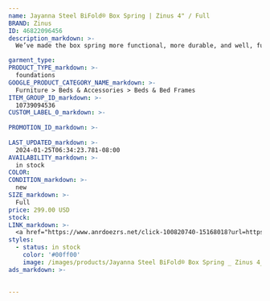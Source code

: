 ```yaml
---
name: Jayanna Steel BiFold® Box Spring | Zinus 4" / Full
BRAND: Zinus
ID: 46822096456
description_markdown: >-
  We’ve made the box spring more functional, more durable, and well, fun! Our Jayanna BiFold Box Spring® features a folding design that not only makes set-up insanely easy, but also maneuvers easily through tight hallways and corners. It features a durable steel structure, meaning this box spring will be with you for the long haul. Bed frame sold separately

garment_type:
PRODUCT_TYPE_markdown: >-
  foundations
GOOGLE_PRODUCT_CATEGORY_NAME_markdown: >-
  Furniture > Beds & Accessories > Beds & Bed Frames
ITEM_GROUP_ID_markdown: >-
  10739094536
CUSTOM_LABEL_0_markdown: >-
  
PROMOTION_ID_markdown: >-
  
LAST_UPDATED_markdown: >-
  2024-01-25T06:34:23.781-08:00
AVAILABILITY_markdown: >-
  in stock
COLOR:
CONDITION_markdown: >-
  new
SIZE_markdown: >-
  Full
price: 299.00 USD
stock: 
LINK_markdown: >-
  <a href="https://www.anrdoezrs.net/click-100820740-15168018?url=https%3A%2F%2Fwww.zinus.com%2Fproducts%2Fjayanna-steel-bifold-box-spring%3Fvariant%3D46822096456" target="_blank" style="display: inline-block; padding: 10px 20px; font-size: 16px; text-align: center; text-decoration: none; cursor: pointer; border: 1px solid #3498db; color: #3498db; background-color: #fff; border-radius: 5px; transition: background-color 0.3s;">Go to Product</a>
styles:
  - status: in stock
    color: '#00ff00'
    image: /images/products/Jayanna Steel BiFold® Box Spring _ Zinus 4_ _ Full/10739094536_1_4__Jayanna_Metal_BiFold_Box_Spring.jpg
ads_markdown: >-
  

---
```

